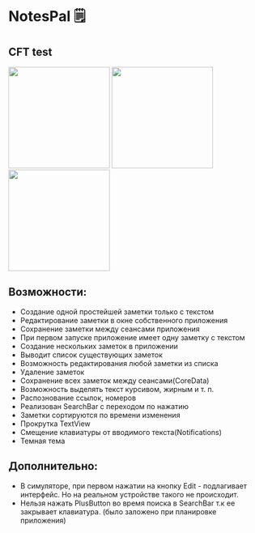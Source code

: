 # NotesPal 🗒️
## CFT test

<img src="https://user-images.githubusercontent.com/79677367/220838240-8da59bbc-539c-4fa2-ad26-0fe98619596b.png" width="200"> <img src="https://user-images.githubusercontent.com/79677367/220840397-ad127ceb-40f9-40e2-8498-efb4d919325a.png" width="200"> <img src="https://user-images.githubusercontent.com/79677367/220840405-867438ab-5547-46c2-9e36-97a5b1586158.png" width="200"> 

## Возможности:
* Создание одной простейшей заметки только с текстом
* Редактирование заметки в окне собственного приложения
* Сохранение заметки между сеансами приложения
* При первом запуске приложение имеет одну заметку с текстом
* Создание нескольких заметок в приложении
* Выводит список существующих заметок
* Возможность редактирования любой заметки из списка
* Удаление заметок
* Сохранение всех заметок между сеансами(CoreData)
* Возможность выделять текст курсивом, жирным и т. п.
* Распознование ссылок, номеров
* Реализован SearchBar c переходом по нажатию
* Заметки сортируются по времени изменения
* Прокрутка TextView
* Смещение клавиатуры от вводимого текста(Notifications)
* Темная тема

## Дополнительно:
* В симуляторе, при первом нажатии на кнопку Edit - подлагивает интерфейс. Но на реальном устройстве такого не происходит.
* Нельзя нажать PlusButton во время поиска в SearchBar т.к ее закрывает клавиатура. (было заложено при планировке приложения)

